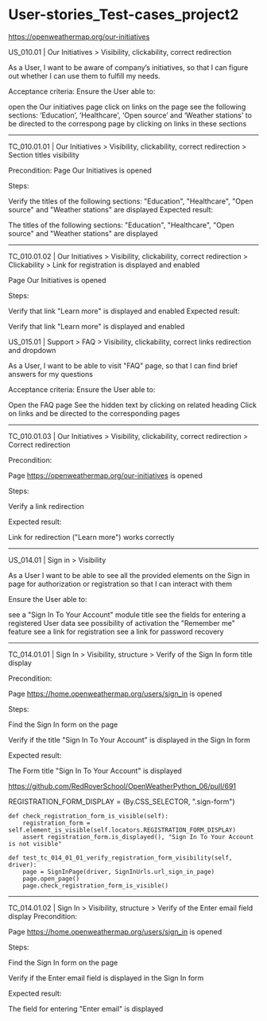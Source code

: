 # User-stories_Test-cases_project2

https://openweathermap.org/our-initiatives


US_010.01 | Our Initiatives > Visibility, сlickability, correct redirection

As a User, I want to be aware of company’s initiatives, so that I can figure out whether I can use them to fulfill my needs.

Acceptance criteria:
Ensure the User able to:

open the Our initiatives page
click on links on the page
see the following sections: ‘Education’, ‘Healthcare', ‘Open source’ and ‘Weather stations'
to be directed to the correspong page by clicking on links in these sections
****************************************************************************************************
TC_010.01.01 | Our Initiatives > Visibility, сlickability, correct redirection > Section titles visibility

Precondition:
Page Our Initiatives is opened

Steps:

Verify the titles of the following sections: "Education", "Healthcare", "Open source" and "Weather stations" are displayed
Expected result:

The titles of the following sections: "Education", "Healthcare", "Open source" and "Weather stations" are displayed


******************************************************************************************************
TC_010.01.02 | Our Initiatives > Visibility, сlickability, correct redirection > Clickability > Link for registration is displayed and enabled

Page Our Initiatives is opened

Steps:

Verify that link "Learn more" is displayed and enabled
Expected result:

Verify that link "Learn more" is displayed and enabled

US_015.01 | Support > FAQ > Visibility, сlickability, correct links redirection and dropdown

As a User, I want to be able to visit "FAQ" page, so that I can find brief answers for my questions

Acceptance criteria:
Ensure the User able to:

Open the FAQ page
See the hidden text by clicking on related heading
Click on links and be directed to the corresponding pages
***************************************************************************************************
TC_010.01.03 | Our Initiatives > Visibility, сlickability, correct redirection > Correct redirection

Precondition:

Page https://openweathermap.org/our-initiatives  is opened

Steps:

Verify a link redirection

Expected result:

Link for redirection ("Learn more") works correctly
*****************************************************************************************************
US_014.01 | Sign in > Visibility

As a User I want to be able to see all the provided elements on the Sign in page for authorization or registration so that I can interact with them

Ensure the User able to:

see a "Sign In To Your Account" module title see the fields for entering a registered User data see possibility of activation the "Remember me" feature see a link for registration see a link for password recovery
*************************************************************************************************
TC_014.01.01 | Sign In > Visibility, structure > Verify of the Sign In form title display

Precondition:

Page https://home.openweathermap.org/users/sign_in  is opened

Steps:

Find the Sign In form on the page

Verify if the title "Sign In To Your Account" is displayed in the Sign In form

Expected result:

The Form title "Sign In To Your Account" is displayed

https://github.com/RedRoverSchool/OpenWeatherPython_06/pull/691

REGISTRATION_FORM_DISPLAY = (By.CSS_SELECTOR, ".sign-form")

    def check_registration_form_is_visible(self):
        registration_form = self.element_is_visible(self.locators.REGISTRATION_FORM_DISPLAY)
        assert registration_form.is_displayed(), "Sign In To Your Account is not visible"

    def test_tc_014_01_01_verify_registration_form_visibility(self, driver):
        page = SignInPage(driver, SignInUrls.url_sign_in_page)
        page.open_page()
        page.check_registration_form_is_visible()
***********************************************************************************************
TC_014.01.02 | Sign In > Visibility, structure > Verify of the Enter email field display
Precondition:

Page https://home.openweathermap.org/users/sign_in  is opened

Steps:

Find the Sign In form on the page

Verify if the Enter email field is displayed in the Sign In form

Expected result:

The field for entering "Enter email" is displayed


